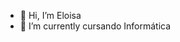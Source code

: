 - 👋 Hi, I’m  Eloisa
- 🌱 I’m currently  cursando  Informática

<!---
eloisapaixao/eloisapaixao is a ✨ special ✨ repository because its `README.md` (this file) appears on your GitHub profile.
You can click the Preview link to take a look at your changes.
--->
